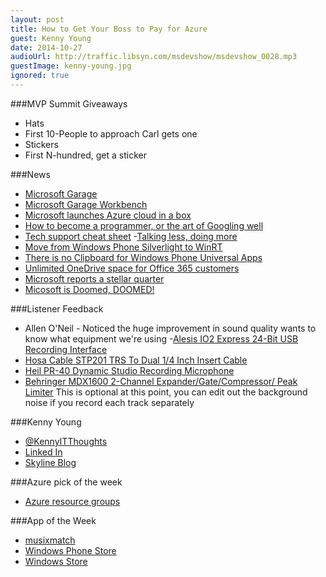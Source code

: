 ```yaml
---
layout: post
title: How to Get Your Boss to Pay for Azure
guest: Kenny Young
date: 2014-10-27
audioUrl: http://traffic.libsyn.com/msdevshow/msdevshow_0028.mp3
guestImage: kenny-young.jpg
ignored: true
---
```


###MVP Summit Giveaways

 - Hats
  -   First 10-People to approach Carl gets one
 - Stickers
  - First N-hundred, get a sticker

###News

 - [Microsoft Garage](http://www.microsoft.com/en-us/garage/)
  -   [Microsoft Garage Workbench](http://www.microsoft.com/en-us/garage/#garage-workbench)
 - [Microsoft launches Azure cloud in a box](http://www.zdnet.com/microsoft-launches-azure-cloud-in-a-box-7000034875/)
 - [How to become a programmer, or the art of Googling well](http://okepi.wordpress.com/2014/08/21/how-to-become-a-programmer-or-the-art-of-googling-well/)
  - [Tech support cheat sheet](http://xkcd.com/627/)
 -[Talking less, doing more](http://thebitchwhocodes.com/2014/10/25/talking-less-doing-more/)
 - [Move from Windows Phone Silverlight to WinRT](http://msdn.microsoft.com/en-us/library/windows/apps/hh452743.aspx)
  - [There is no Clipboard for Windows Phone Universal Apps](http://wpdevguy.com/2014/10/17/there-is-no-clipboard-for-windows-phone-universal-apps/) 
 - [Unlimited OneDrive space for Office 365 customers](https://blog.onedrive.com/office-365-onedrive-unlimited-storage/)
 - [Microsoft reports a stellar quarter](http://www.wallstreet.org/2014/10/microsoft-nasdaqmsft-focusing-on-cloud-and-hardware-q4-earnings-preview/144946.html)
  - [Micosoft is Doomed, DOOMED!](http://techpinions.com/microsoft-is-doomed/36030)

###Listener Feedback

 - Allen O'Neil - Noticed the huge improvement in sound quality wants to know what equipment we're using
  -[Alesis IO2 Express 24-Bit USB Recording Interface](http://www.amazon.com/gp/product/B003HR30FU/ref=as_li_tl?ie=UTF8&camp=1789&creative=9325&creativeASIN=B003HR30FU&linkCode=as2&tag=ytechie-20&linkId=O6YSZNYPS5NFTUAN) 
 - [Hosa Cable STP201 TRS To Dual 1/4 Inch Insert Cable](http://www.amazon.com/dp/B000068O1N/ref=pe_385040_30332200_pe_309540_26725410_item&tag=ytechie-20)
 - [Heil PR-40 Dynamic Studio Recording Microphone](http://www.amazon.com/dp/B000BQXOEM/ref=pe_385040_30332200_pe_309540_26725410_item&tag=ytechie-20)
 - [Behringer MDX1600 2-Channel Expander/Gate/Compressor/ Peak Limiter](http://www.amazon.com/dp/B0002E4ZJ6/ref=pe_385040_30332200_pe_309540_26725410_item&tag=ytechie-20) This is optional at this point, you can edit out the background noise if you record each track separately

###Kenny Young

-   [@KennyITThoughts](https://twitter.com/KennyITThoughts)
-   [Linked In](http://www.linkedin.com/in/kennydyoung)
-   [Skyline Blog](http://www.skylinetechnologies.com/Blog/Author/3/Kenny-Young.aspx)

###Azure pick of the week

-   [Azure resource groups](http://azure.microsoft.com/en-us/documentation/articles/azure-preview-portal-using-resource-groups/)

###App of the Week

 - [musixmatch](http://musixmatch.com/)
  -   [Windows Phone Store](http://www.windowsphone.com/s?appid=f70c52a0-e9d5-df11-a844-00237de2db9e)
  -   [Windows Store](http://apps.microsoft.com/windows/en-us/app/musixmatch-lyrics-player/4e1b7bf4-9c2c-4f68-9edd-dd201bfcb4e3)